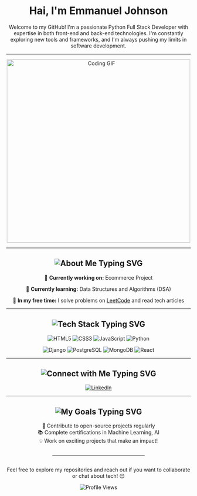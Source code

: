 <div align="center">

<h1 align="center">Hai, I'm Emmanuel Johnson</h1>

<p>
  Welcome to my GitHub! I'm a passionate Python Full Stack Developer with expertise in both front-end and back-end technologies. I'm constantly exploring new tools and frameworks, and I'm always pushing my limits in software development.
</p>

---

<img src="https://i.imgur.com/Ifry5ba.gif" alt="Coding GIF" width="500"/>

---

<h2>
  <img src="https://readme-typing-svg.herokuapp.com?font=Fira+Code&pause=1000&color=2E8FF7&center=true&vCenter=true&width=435&lines=About+Me&repeat=false" alt="About Me Typing SVG" />
</h2>

<div align="center">
  <!-- Previous content remains the same -->

<div align="center">
  
🔭 **Currently working on:** Ecommerce Project
  
🌱 **Currently learning:** Data Structures and Algorithms (DSA)
  
📖 **In my free time:** I solve problems on [LeetCode](https://leetcode.com/u/emmanuel011/) and read tech articles

</div>

  <!-- Rest of the content remains the same -->
</div>

---

<h2>
  <img src="https://readme-typing-svg.herokuapp.com?font=Fira+Code&pause=1000&color=2E8FF7&center=true&vCenter=true&width=435&lines=Tech+Stack&repeat=false" alt="Tech Stack Typing SVG" />
</h2>

<p>
  <img src="https://img.shields.io/badge/HTML5-E34F26?style=for-the-badge&logo=html5&logoColor=white" alt="HTML5">
  <img src="https://img.shields.io/badge/CSS3-1572B6?style=for-the-badge&logo=css3&logoColor=white" alt="CSS3">
  <img src="https://img.shields.io/badge/JavaScript-F7DF1E?style=for-the-badge&logo=javascript&logoColor=black" alt="JavaScript">
  <img src="https://img.shields.io/badge/Python-3776AB?style=for-the-badge&logo=python&logoColor=white" alt="Python">
</p>
<p>
  <img src="https://img.shields.io/badge/Django-092E20?style=for-the-badge&logo=django&logoColor=white" alt="Django">
  <img src="https://img.shields.io/badge/PostgreSQL-4169E1?style=for-the-badge&logo=postgresql&logoColor=white" alt="PostgreSQL">
  <img src="https://img.shields.io/badge/MongoDB-47A248?style=for-the-badge&logo=mongodb&logoColor=white" alt="MongoDB">
  <img src="https://img.shields.io/badge/React-61DAFB?style=for-the-badge&logo=react&logoColor=black" alt="React">
</p>

---

<h2>
  <img src="https://readme-typing-svg.herokuapp.com?font=Fira+Code&pause=1000&color=2E8FF7&center=true&vCenter=true&width=435&lines=Connect+with+Me&repeat=false" alt="Connect with Me Typing SVG" />
</h2>

<p>
  <a href="https://www.linkedin.com/in/emmanuel-johnson-a36b6b2b3/">
    <img src="https://img.shields.io/badge/LinkedIn-0A66C2?style=for-the-badge&logo=linkedin&logoColor=white" alt="LinkedIn">
  </a>
</p>

---

<h2>
  <img src="https://readme-typing-svg.herokuapp.com?font=Fira+Code&pause=1000&color=2E8FF7&center=true&vCenter=true&width=435&lines=My+Goals&repeat=false" alt="My Goals Typing SVG" />
</h2>

<ul style="list-style: none; padding: 0;">
  <li>🎯 Contribute to open-source projects regularly </li>
  <li>📚 Complete certifications in Machine Learning, AI</li>
  <li>💡 Work on exciting projects that make an impact!</li>
</ul>

<hr style="width: 50%; margin: 30px auto;">

<p>Feel free to explore my repositories and reach out if you want to collaborate or chat about tech! 😊</p>

<p>
  <img src="https://komarev.com/ghpvc/?username=emmanueljohnsonpy&color=blue&style=flat-square" alt="Profile Views" />
</p>

</div>

